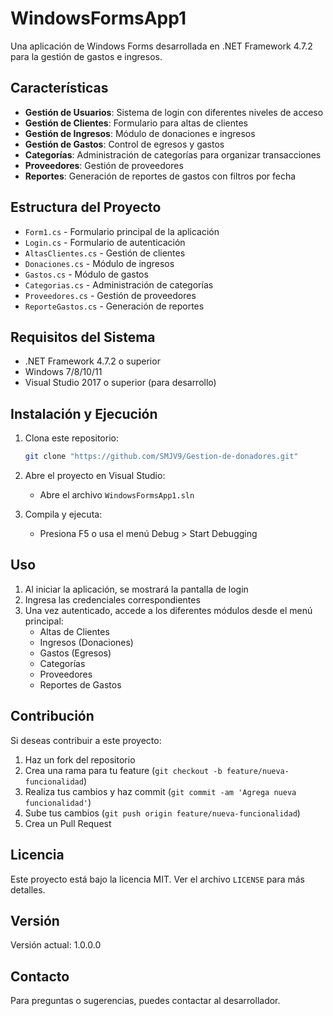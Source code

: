 # WindowsFormsApp1

Una aplicación de Windows Forms desarrollada en .NET Framework 4.7.2 para la gestión de gastos e ingresos.

## Características

- **Gestión de Usuarios**: Sistema de login con diferentes niveles de acceso
- **Gestión de Clientes**: Formulario para altas de clientes
- **Gestión de Ingresos**: Módulo de donaciones e ingresos
- **Gestión de Gastos**: Control de egresos y gastos
- **Categorías**: Administración de categorías para organizar transacciones
- **Proveedores**: Gestión de proveedores
- **Reportes**: Generación de reportes de gastos con filtros por fecha

## Estructura del Proyecto

- `Form1.cs` - Formulario principal de la aplicación
- `Login.cs` - Formulario de autenticación
- `AltasClientes.cs` - Gestión de clientes
- `Donaciones.cs` - Módulo de ingresos
- `Gastos.cs` - Módulo de gastos
- `Categorias.cs` - Administración de categorías
- `Proveedores.cs` - Gestión de proveedores
- `ReporteGastos.cs` - Generación de reportes

## Requisitos del Sistema

- .NET Framework 4.7.2 o superior
- Windows 7/8/10/11
- Visual Studio 2017 o superior (para desarrollo)

## Instalación y Ejecución

1. Clona este repositorio:
   ```bash
   git clone "https://github.com/SMJV9/Gestion-de-donadores.git"
   ```

2. Abre el proyecto en Visual Studio:
   - Abre el archivo `WindowsFormsApp1.sln`

3. Compila y ejecuta:
   - Presiona F5 o usa el menú Debug > Start Debugging

## Uso

1. Al iniciar la aplicación, se mostrará la pantalla de login
2. Ingresa las credenciales correspondientes
3. Una vez autenticado, accede a los diferentes módulos desde el menú principal:
   - Altas de Clientes
   - Ingresos (Donaciones)
   - Gastos (Egresos)
   - Categorías
   - Proveedores
   - Reportes de Gastos

## Contribución

Si deseas contribuir a este proyecto:

1. Haz un fork del repositorio
2. Crea una rama para tu feature (`git checkout -b feature/nueva-funcionalidad`)
3. Realiza tus cambios y haz commit (`git commit -am 'Agrega nueva funcionalidad'`)
4. Sube tus cambios (`git push origin feature/nueva-funcionalidad`)
5. Crea un Pull Request

## Licencia

Este proyecto está bajo la licencia MIT. Ver el archivo `LICENSE` para más detalles.

## Versión

Versión actual: 1.0.0.0

## Contacto

Para preguntas o sugerencias, puedes contactar al desarrollador.
